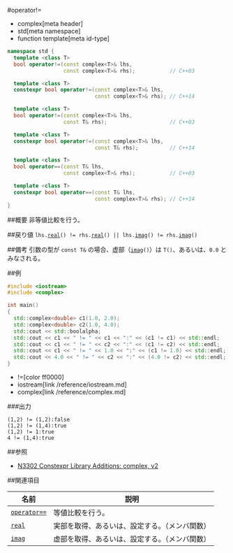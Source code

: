 #operator!=
* complex[meta header]
* std[meta namespace]
* function template[meta id-type]

```cpp
namespace std {
  template <class T>
  bool operator!=(const complex<T>& lhs,
                  const complex<T>& rhs);           // C++03

  template <class T>
  constexpr bool operator!=(const complex<T>& lhs,
                            const complex<T>& rhs); // C++14

  template <class T>
  bool operator!=(const complex<T>& lhs,
                  const T& rhs);                    // C++03

  template <class T>
  constexpr bool operator!=(const complex<T>& lhs,
                            const T& rhs);          // C++14

  template <class T>
  bool operator==(const T& lhs,
                  const complex<T>& rhs);           // C++03

  template <class T>
  constexpr bool operator==(const T& lhs,
                            const complex<T>& rhs); // C++14
}
```

##概要
非等値比較を行う。


##戻り値
`lhs.`[`real`](complex/real.md)`() != rhs.`[`real`](complex/real.md)`() || lhs.`[`imag`](complex/imag.md)`() != rhs.`[`imag`](complex/imag.md)`()`


##備考
引数の型が `const T&` の場合、虚部（[`imag`](imag.md)`()`）は `T()`、あるいは、`0.0` とみなされる。


##例
```cpp
#include <iostream>
#include <complex>

int main()
{
  std::complex<double> c1(1.0, 2.0);
  std::complex<double> c2(1.0, 4.0);
  std::cout << std::boolalpha;
  std::cout << c1 << " != " << c1 << ":" << (c1 != c1) << std::endl;
  std::cout << c1 << " != " << c2 << ":" << (c1 != c2) << std::endl;
  std::cout << c1 << " != " << 1.0 << ":" << (c1 != 1.0) << std::endl;
  std::cout << 4.0 << " != " << c2 << ":" << (4.0 != c2) << std::endl;
}
```
* !=[color ff0000]
* iostream[link /reference/iostream.md]
* complex[link /reference/complex.md]

###出力
```
(1,2) != (1,2):false
(1,2) != (1,4):true
(1,2) != 1:true
4 != (1,4):true
```


##参照
- [N3302 Constexpr Library Additions: complex, v2](http://www.open-std.org/jtc1/sc22/wg21/docs/papers/2011/n3302.html)


##関連項目

| 名前                        | 説明                                           |
|-----------------------------|------------------------------------------------|
| [`operator==`](op_equal.md) | 等値比較を行う。                               |
| [`real`](complex/real.md)   | 実部を取得、あるいは、設定する。（メンバ関数） |
| [`imag`](complex/imag.md)   | 虚部を取得、あるいは、設定する。（メンバ関数） |
